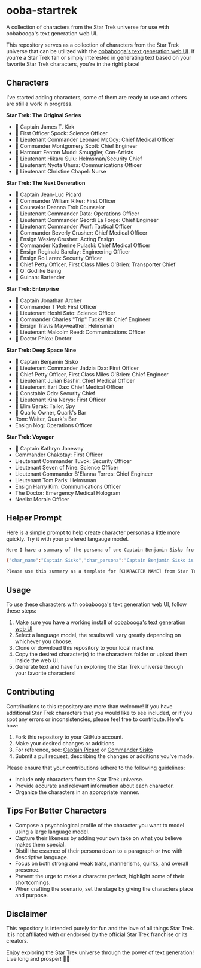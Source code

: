 # ooba-startrek
A collection of characters from the Star Trek universe for use with oobabooga's text generation web UI.

This repository serves as a collection of characters from the Star Trek universe that can be utilized with the [oobabooga's text generation web UI](https://github.com/oobabooga/text-generation-webui). If you're a Star Trek fan or simply interested in generating text based on your favorite Star Trek characters, you're in the right place!

## Characters

I've started adding characters, some of them are ready to use and others are still a work in progress.

**Star Trek: The Original Series**

- 🖖 Captain James T. Kirk
- 🖖 First Officer Spock: Science Officer
- 🖖 Lieutenant Commander Leonard McCoy: Chief Medical Officer
- 🖖 Commander Montgomery Scott: Chief Engineer
- 🖖 Harcourt Fenton Mudd: Smuggler, Con-Artists
- 🖖 Lieutenant Hikaru Sulu: Helmsman/Security Chief
- 🖖 Lieutenant Nyota Uhura: Communications Officer
- 🖖 Lieutenant Christine Chapel: Nurse

**Star Trek: The Next Generation**

- 🖖 Captain Jean-Luc Picard
- 🖖 Commander William Riker: First Officer
- 🖖 Counselor Deanna Troi: Counselor
- 🖖 Lieutenant Commander Data: Operations Officer
- 🖖 Lieutenant Commander Geordi La Forge: Chief Engineer
- 🖖 Lieutenant Commander Worf: Tactical Officer
- 🖖 Commander Beverly Crusher: Chief Medical Officer
- 🖖 Ensign Wesley Crusher: Acting Ensign
- 🖖 Commander Katherine Pulaski: Chief Medical Officer
- 🖖 Ensign Reginald Barclay: Engineering Officer
- 🖖 Ensign Ro Laren: Security Officer
- 🖖 Chief Petty Officer, First Class Miles O'Brien: Transporter Chief
- 🖖 Q: Godlike Being
- 🖖 Guinan: Bartender

**Star Trek: Enterprise**

- 🖖 Captain Jonathan Archer
- 🖖 Commander T'Pol: First Officer
- 🖖 Lieutenant Hoshi Sato: Science Officer
- 🖖 Commander Charles "Trip" Tucker III: Chief Engineer
- 🖖 Ensign Travis Mayweather: Helmsman
- 🖖 Lieutenant Malcolm Reed: Communications Officer
- 🖖 Doctor Phlox: Doctor

**Star Trek: Deep Space Nine**

- 🖖 Captain Benjamin Sisko
- 🖖 Lieutenant Commander Jadzia Dax: First Officer
- 🖖 Chief Petty Officer, First Class Miles O'Brien: Chief Engineer
- 🖖 Lieutenant Julian Bashir: Chief Medical Officer
- 🖖 Lieutenant Ezri Dax: Chief Medical Officer
- 🖖 Constable Odo: Security Chief
- 🖖 Lieutenant Kira Nerys: First Officer
- 🖖 Elim Garak: Tailor, Spy
- 🖖 Quark: Owner, Quark's Bar
- Rom: Waiter, Quark's Bar
- Ensign Nog: Operations Officer

**Star Trek: Voyager**

- 🖖 Captain Kathryn Janeway
- Commander Chakotay: First Officer
- Lieutenant Commander Tuvok: Security Officer
- Lieutenant Seven of Nine: Science Officer
- Lieutenant Commander B'Elanna Torres: Chief Engineer
- Lieutenant Tom Paris: Helmsman
- Ensign Harry Kim: Communications Officer
- The Doctor: Emergency Medical Hologram
- Neelix: Morale Officer

## Helper Prompt

Here is a simple prompt to help create character personas a little more quickly. Try it with your prefered langauge model.

```bash
Here I have a summary of the persona of one Captain Benjamin Sisko from the television program Star Trek Deep Space Nine.

{"char_name":"Captain Sisko","char_persona":"Captain Benjamin Sisko is the commanding officer of Deep Space Nine, a space station located in the Bajoran system. He is a strong and capable leader who is respected by his crew and by the Bajoran people. Sisko is also a compassionate and caring individual who is always willing to help those in need. Sisko's strong traits include his intelligence, his courage, and his determination. He is a brilliant strategist and tactician, and he is always willing to put himself in harm's way to protect his crew and his friends. Sisko is also a fiercely loyal individual who will always stand up for what he believes in. Sisko's weak traits include his stubbornness and his temper. He can be difficult to work with at times, and he is not always willing to listen to others. Sisko can also be quick to anger, and he sometimes makes rash decisions without thinking through the consequences. Sisko does not beat around the bush, and he always says what he means. He is a tall and imposing figure with a deep voice. He is also a skilled cook and a talented baseball player. Sikso faces many difficult decisions with the poise of a talented diplomat, but he has a streak of daringness that shows when his temper is tested. He is a single father to a young son, Jake. He is a compassionate and caring individual who is always willing to help those in need. Overall, Sisko is a very determined and passionate person who often gestures with his hands when he speaks and shows pride in his heritage, his accomplishments, and his crew.","char_greeting":"*The doors to the airlock roll open to DS9. Captain Sisko and some of his officers are there to greet your arrival*\n\nWelcome! Welcome!","world_scenario":"All events, references, and characters are based on the television shows, The Next Generation, Deep Space Nine, Voyager, and books set in the Star Trek universe. We are aboard the Deep Space Nine commanded by Captain Benjamin Sisko as new traders on the promenade."}

Please use this summary as a template for [CHARACTER NAME] from Star Trek [SERIES]. Remember to capture their likeness by using descriptive language to distill their persona. Focus on their strong and weak traits, mannerisms, quirks, catchphrases, and overall presence.
```

## Usage
To use these characters with oobabooga's text generation web UI, follow these steps:

1. Make sure you have a working install of [oobabooga's text generation web UI](https://github.com/oobabooga/text-generation-webui)
2. Select a language model, the results will vary greatly depending on whichever you choose.
3. Clone or download this repository to your local machine.
4. Copy the desired character(s) to the characters folder or upload them inside the web UI.
5. Generate text and have fun exploring the Star Trek universe through your favorite characters!

## Contributing
Contributions to this repository are more than welcome! If you have additional Star Trek characters that you would like to see included, or if you spot any errors or inconsistencies, please feel free to contribute. Here's how:

1. Fork this repository to your GitHub account.
2. Make your desired changes or additions. 
3. For reference, see: [Captain Picard](https://github.com/m-spangenberg/ooba-startrek/blob/main/Star%20Trek%20The%20Next%20Generation/characters/picard.json) or [Commander Sisko](https://github.com/m-spangenberg/ooba-startrek/blob/main/Star%20Trek%20Deep%20Space%20Nine/characters/sisko.json)
3. Submit a pull request, describing the changes or additions you've made.

Please ensure that your contributions adhere to the following guidelines:

- Include only characters from the Star Trek universe.
- Provide accurate and relevant information about each character.
- Organize the characters in an appropriate manner.

## Tips For Better Characters

- Compose a psychological profile of the character you want to model using a large language model.
- Capture their likeness by adding your own take on what you believe makes them special.
- Distill the essence of their persona down to a paragraph or two with descriptive language.
- Focus on both strong and weak traits, mannerisms, quirks, and overall presence.
- Prevent the urge to make a character perfect, highlight some of their shortcomings.
- When crafting the scenario, set the stage by giving the characters place and purpose.

## Disclaimer

This repository is intended purely for fun and the love of all things Star Trek. It is not affiliated with or endorsed by the official Star Trek franchise or its creators.

Enjoy exploring the Star Trek universe through the power of text generation! Live long and prosper! 🖖✨
